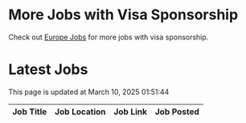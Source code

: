 # More Jobs with Visa Sponsorship

Check out [Europe Jobs](https://github.com/sureshparimi/europejobs#latest-jobs) for more jobs with visa sponsorship.

# Latest Jobs

This page is updated at March 10, 2025 01:51:44

| Job Title | Job Location | Job Link | Job Posted |
| --- | --- | --- | --- |
